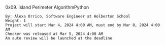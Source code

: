 0x09. Island Perimeter
AlgorithmPython

    By: Alexa Orrico, Software Engineer at Holberton School
    Weight: 1
    Project will start Mar 4, 2024 4:00 AM, must end by Mar 8, 2024 4:00 AM
    Checker was released at Mar 5, 2024 4:00 AM
    An auto review will be launched at the deadline
